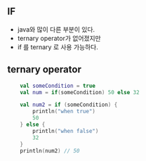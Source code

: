 ## IF

- java와 많이 다른 부분이 있다.
- ternary operator가 없어졌지만
- if 를 ternary 로 사용 가능하다.

## ternary operator
```kotlin
    val someCondition = true
    val num = if(someCondition) 50 else 32

    val num2 = if (someCondition) {
        println("when true")
        50
    } else {
        println("when false")
        32
    }
    println(num2) // 50
```